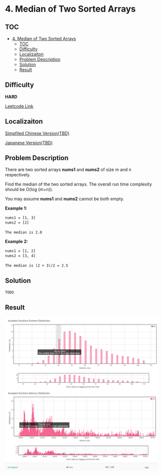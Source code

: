 # 4. Median of Two Sorted Arrays

## TOC
- [4. Median of Two Sorted Arrays](#4-median-of-two-sorted-arrays)
  - [TOC](#toc)
  - [Difficulty](#difficulty)
  - [Localizaiton](#localizaiton)
  - [Problem Description](#problem-description)
  - [Solution](#solution)
  - [Result](#result)
  
## Difficulty
**HARD**

[Leetcode Link](https://leetcode.com/problems/median-of-two-sorted-arrays/)

## Localizaiton
[Simpfiled Chinese Version(TBD)](README.zh.MD)

[Japanese Version(TBD)](README.jp.MD)

## Problem Description
There are two sorted arrays **nums1** and **nums2** of size m and n respectively.

Find the median of the two sorted arrays. The overall run time complexity should be O(log (m+n)).

You may assume **nums1** and **nums2** cannot be both empty.

**Example 1:**
```
nums1 = [1, 3]
nums2 = [2]

The median is 2.0
```
**Example 2:**
```
nums1 = [1, 2]
nums2 = [3, 4]

The median is (2 + 3)/2 = 2.5
```
## Solution
```
TODO
```
## Result
![](graph.png)
![](result.png)
